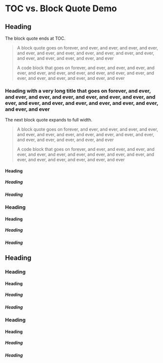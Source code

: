 
TOC vs. Block Quote Demo
================

Heading
----------------

The block quote ends at TOC.

> A block quote goes on forever, and ever, and ever, and ever, and ever, and ever, and ever, and ever, and ever, and ever, and ever, and ever, and ever, and ever, and ever, and ever, and ever
>
>	A code block that goes on forever, and ever, and ever, and ever, and ever, and ever, and ever, and ever, and ever, and ever, and ever, and ever, and ever, and ever, and ever, and ever, and ever
>

### Heading with a very long title that goes on forever, and ever, and ever, and ever, and ever, and ever, and ever, and ever, and ever, and ever, and ever, and ever, and ever, and ever, and ever, and ever, and ever

The next block quote expands to full width.

> A block quote goes on forever, and ever, and ever, and ever, and ever, and ever, and ever, and ever, and ever, and ever, and ever, and ever, and ever, and ever, and ever, and ever, and ever
>
>	A code block that goes on forever, and ever, and ever, and ever, and ever, and ever, and ever, and ever, and ever, and ever, and ever, and ever, and ever, and ever, and ever, and ever, and ever
>


#### Heading

##### Heading

##### Heading

### Heading

#### Heading

##### Heading

##### Heading

Heading
----------------

### Heading

#### Heading

##### Heading

##### Heading

### Heading

#### Heading

##### Heading

##### Heading

